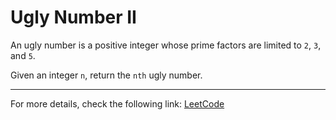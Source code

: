 <h1>Ugly Number II</h1>

<p>An ugly number is a positive integer whose prime factors are limited to <code>2</code>, <code>3</code>, and <code>5</code>.</p>
<p>Given an integer <code>n</code>, return the <code>nth</code> ugly number.</p>

<hr>
<p>For more details, check the following link: <a href="https://leetcode.com/problems/ugly-number-ii/">LeetCode</a></p>




